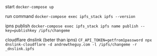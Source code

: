 start
`docker-compose up`

run command
`docker-compose exec ipfs_stack ipfs --version`

ipns publish 
`docker-compose exec ipfs_stack ipfs name publish --key=publishkey /ipfs/changeme`

cloudflare dnslink (beter than ipns)
`CF_API_TOKEN=getfrom1password npx dnslink-cloudflare -d andrewtheguy.com -l /ipfs/changeme -r _dnslink.ipfs`
